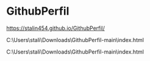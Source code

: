 # GithubPerfil
https://stalin454.github.io/GithubPerfil/

C:\Users\stali\Downloads\GithubPerfil-main\index.html

C:\Users\stali\Downloads\GithubPerfil-main\index.html
